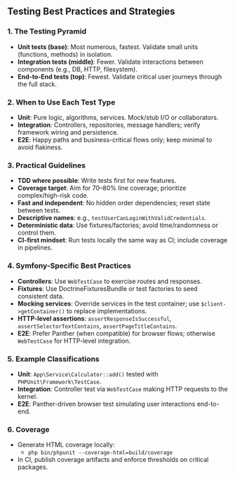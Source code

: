 ## Testing Best Practices and Strategies

### 1. The Testing Pyramid
- **Unit tests (base)**: Most numerous, fastest. Validate small units (functions, methods) in isolation.
- **Integration tests (middle)**: Fewer. Validate interactions between components (e.g., DB, HTTP, filesystem).
- **End-to-End tests (top)**: Fewest. Validate critical user journeys through the full stack.

### 2. When to Use Each Test Type
- **Unit**: Pure logic, algorithms, services. Mock/stub I/O or collaborators.
- **Integration**: Controllers, repositories, message handlers; verify framework wiring and persistence.
- **E2E**: Happy paths and business-critical flows only; keep minimal to avoid flakiness.

### 3. Practical Guidelines
- **TDD where possible**: Write tests first for new features.
- **Coverage target**: Aim for 70–80% line coverage; prioritize complex/high-risk code.
- **Fast and independent**: No hidden order dependencies; reset state between tests.
- **Descriptive names**: e.g., `testUserCanLoginWithValidCredentials`.
- **Deterministic data**: Use fixtures/factories; avoid time/randomness or control them.
- **CI-first mindset**: Run tests locally the same way as CI; include coverage in pipelines.

### 4. Symfony-Specific Best Practices
- **Controllers**: Use `WebTestCase` to exercise routes and responses.
- **Fixtures**: Use DoctrineFixturesBundle or test factories to seed consistent data.
- **Mocking services**: Override services in the test container; use `$client->getContainer()` to replace implementations.
- **HTTP-level assertions**: `assertResponseIsSuccessful`, `assertSelectorTextContains`, `assertPageTitleContains`.
- **E2E**: Prefer Panther (when compatible) for browser flows; otherwise `WebTestCase` for HTTP-level integration.

### 5. Example Classifications
- **Unit**: `App\Service\Calculator::add()` tested with `PHPUnit\Framework\TestCase`.
- **Integration**: Controller test via `WebTestCase` making HTTP requests to the kernel.
- **E2E**: Panther-driven browser test simulating user interactions end-to-end.

### 6. Coverage
- Generate HTML coverage locally:
  - `php bin/phpunit --coverage-html=build/coverage`
- In CI, publish coverage artifacts and enforce thresholds on critical packages.






